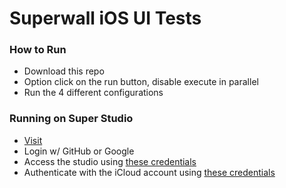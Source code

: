 # Superwall iOS UI Tests

### How to Run

- Download this repo
- Option click on the run button, disable execute in parallel
- Run the 4 different configurations

### Running on Super Studio

- [Visit](https://super-studio-vnc.superwallapp.com/)
- Login w/ GitHub or Google
- Access the studio using [these credentials](https://start.1password.com/open/i?a=A4IND7DV6FBQVOCHVTIJIM6EGM&v=qccgyqvvmodfifrgsfuurk6wze&i=3zk6xhfmpbejj6xy42vop3lhyy&h=my.1password.com)
- Authenticate with the iCloud account using [these credentials](https://start.1password.com/open/i?a=A4IND7DV6FBQVOCHVTIJIM6EGM&v=qccgyqvvmodfifrgsfuurk6wze&i=pnpv5s47qmh3ma34b5lhzbmnvi&h=my.1password.com)


